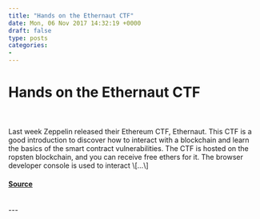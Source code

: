 ```yaml
---
title: "Hands on the Ethernaut CTF"
date: Mon, 06 Nov 2017 14:32:19 +0000
draft: false
type: posts
categories: 
- 
---
```

# Hands on the Ethernaut CTF

<br/>

<br/>
Last week Zeppelin released their Ethereum CTF, Ethernaut. This CTF is a good introduction to discover how to interact with a blockchain and learn the basics of the smart contract vulnerabilities. The CTF is hosted on the ropsten blockchain, and you can receive free ethers for it. The browser developer console is used to interact \[…\]

#### [Source](https://blog.trailofbits.com/2017/11/06/hands-on-the-ethernaut-ctf/)

<br/>
---
